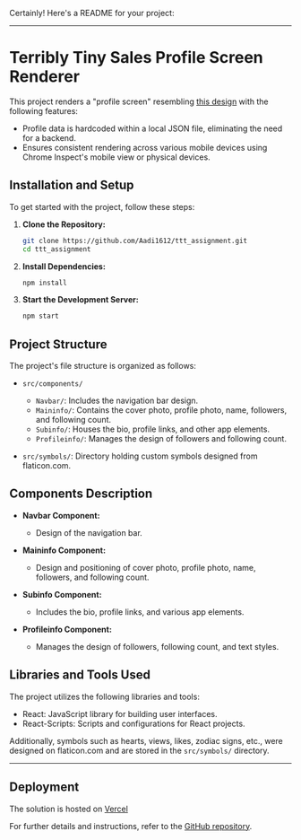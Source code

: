 Certainly! Here's a README for your project:

---

# Terribly Tiny Sales Profile Screen Renderer

This project renders a "profile screen" resembling [this design](https://www.terriblytinytales.com/profile.jpeg) with the following features:

- Profile data is hardcoded within a local JSON file, eliminating the need for a backend.
- Ensures consistent rendering across various mobile devices using Chrome Inspect's mobile view or physical devices.

## Installation and Setup

To get started with the project, follow these steps:

1. **Clone the Repository:**
    ```bash
    git clone https://github.com/Aadi1612/ttt_assignment.git
    cd ttt_assignment
    ```

2. **Install Dependencies:**
    ```bash
    npm install
    ```

3. **Start the Development Server:**
    ```bash
    npm start
    ```

## Project Structure

The project's file structure is organized as follows:

- `src/components/`
    - `Navbar/`: Includes the navigation bar design.
    - `Maininfo/`: Contains the cover photo, profile photo, name, followers, and following count.
    - `Subinfo/`: Houses the bio, profile links, and other app elements.
    - `Profileinfo/`: Manages the design of followers and following count.

- `src/symbols/`: Directory holding custom symbols designed from flaticon.com.

## Components Description

- **Navbar Component:**
    - Design of the navigation bar.

- **Maininfo Component:**
    - Design and positioning of cover photo, profile photo, name, followers, and following count.

- **Subinfo Component:**
    - Includes the bio, profile links, and various app elements.

- **Profileinfo Component:**
    - Manages the design of followers, following count, and text styles.

## Libraries and Tools Used

The project utilizes the following libraries and tools:
- React: JavaScript library for building user interfaces.
- React-Scripts: Scripts and configurations for React projects.

Additionally, symbols such as hearts, views, likes, zodiac signs, etc., were designed on flaticon.com and are stored in the `src/symbols/` directory.

---

## Deployment

The solution is hosted on [Vercel](https://ttt-assignment-eta.vercel.app/)

For further details and instructions, refer to the [GitHub repository](https://github.com/Aadi1612/ttt_assignment).
